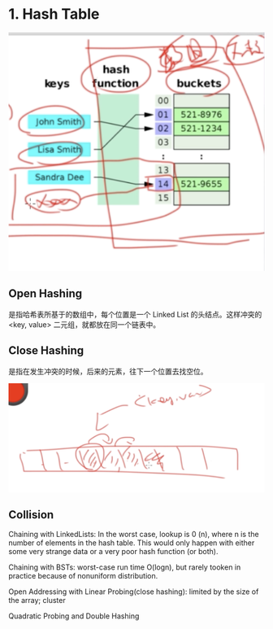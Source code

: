 # 1. Hash Table

![](../../.gitbook/assets/1861542479286_.pic_hd%20%281%29.jpg)

## Open Hashing

是指哈希表所基于的数组中，每个位置是一个 Linked List 的头结点。这样冲突的 &lt;key, value&gt; 二元组，就都放在同一个链表中。

## Close Hashing 

是指在发生冲突的时候，后来的元素，往下一个位置去找空位。

![](../../.gitbook/assets/1871542479518_.pic_hd%20%281%29.jpg)

## Collision

Chaining with LinkedLists: In the worst case, lookup is 0 \(n\), where n is the number of elements in the hash table. This would only happen with either some very strange data or a very poor hash function \(or both\).

Chaining with BSTs: worst-case run time O\(logn\), but rarely tooken in practice because of nonuniform distribution.

Open Addressing with Linear Probing\(close hashing\): limited by the size of the array; cluster

Quadratic Probing and Double Hashing


